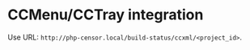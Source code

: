 CCMenu/CCTray integration
=========================

Use URL: `http://php-censor.local/build-status/ccxml/<project_id>`.
